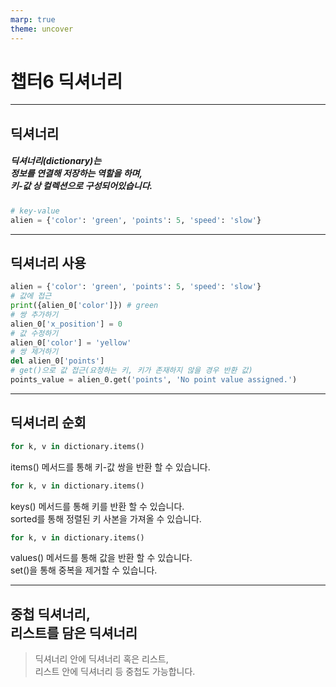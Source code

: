 ```yaml
---
marp: true
theme: uncover
---
```

# **챕터6 딕셔너리**
---
## **딕셔너리**
##### 딕셔너리(dictionary)는 <br>정보를 연결해 저장하는 역할을 하며,<br> 키-값 상 컬렉션으로 구성되어있습니다.
```python
# key-value
alien = {'color': 'green', 'points': 5, 'speed': 'slow'}
```
---
## **딕셔너리 사용**
```python
alien = {'color': 'green', 'points': 5, 'speed': 'slow'}
# 값에 접근
print({alien_0['color']}) # green
# 쌍 추가하기
alien_0['x_position'] = 0
# 값 수정하기
alien_0['color'] = 'yellow'
# 쌍 제거하기
del alien_0['points']
# get()으로 값 접근(요청하는 키, 키가 존재하지 않을 경우 반환 값)
points_value = alien_0.get('points', 'No point value assigned.')
```
---
## **딕셔너리 순회**
```python
for k, v in dictionary.items()
```
items() 메서드를 통해 키-값 쌍을 반환 할 수 있습니다.
```python
for k, v in dictionary.items()
```
keys() 메서드를 통해 키를 반환 할 수 있습니다.<br>sorted를 통해 정렬된 키 사본을 가져올 수 있습니다.
```python
for k, v in dictionary.items()
```
values() 메서드를 통해 값을 반환 할 수 있습니다.<br>set()을 통해 중복을 제거할 수 있습니다.

---
## **중첩 딕셔너리,<br> 리스트를 담은 딕셔너리**
> 딕셔너리 안에 딕셔너리 혹은 리스트, <br>리스트 안에 딕셔너리 등 중첩도 가능합니다.
